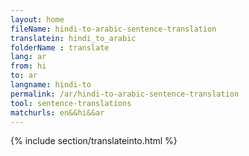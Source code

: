 ```yaml
---
layout: home
fileName: hindi-to-arabic-sentence-translation
translatein: hindi_to_arabic
folderName : translate
lang: ar
from: hi
to: ar
langname: hindi-to
permalink: /ar/hindi-to-arabic-sentence-translation
tool: sentence-translations
matchurls: en&&hi&&ar
---
```

{% include section/translateinto.html %}
